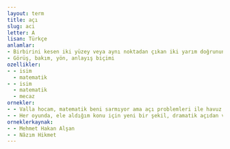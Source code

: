 ```yaml
---
layout: term
title: açı
slug: aci
letter: A
lisan: Türkçe
anlamlar:
- Birbirini kesen iki yüzey veya aynı noktadan çıkan iki yarım doğrunun oluşturduğu geometrik biçim; zaviye
- Görüş, bakım, yön, anlayış biçimi
ozellikler:
- - isim
  - matematik
- - isim
  - matematik
  - mecaz
ornekler:
- - Valla hocam, matematik beni sarmıyor ama açı problemleri ile havuz problemleri benden kaçmaz!
- - Her oyunda, ele aldığım konu için yeni bir şekil, dramatik açıdan ve sahneleme açısından yeni bir üslup bulmaya çalışıyorum.
orneklerkaynak:
- - Mehmet Hakan Alşan
- - Nâzım Hikmet
---
```

